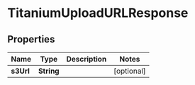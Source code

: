 

# TitaniumUploadURLResponse


## Properties

| Name | Type | Description | Notes |
|------------ | ------------- | ------------- | -------------|
|**s3Url** | **String** |  |  [optional] |



